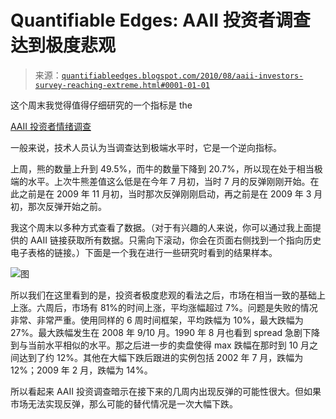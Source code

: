 <!--yml

分类：未分类

日期：2024-05-18 12:55:11

-->

# Quantifiable Edges: AAII 投资者调查达到极度悲观

> 来源：[`quantifiableedges.blogspot.com/2010/08/aaii-investors-survey-reaching-extreme.html#0001-01-01`](http://quantifiableedges.blogspot.com/2010/08/aaii-investors-survey-reaching-extreme.html#0001-01-01)

这个周末我觉得值得仔细研究的一个指标是 the

[AAII 投资者情绪调查](http://www.aaii.com/sentimentsurvey/)

一般来说，技术人员认为当调查达到极端水平时，它是一个逆向指标。

上周，熊的数量上升到 49.5%，而牛的数量下降到 20.7%，所以现在处于相当极端的水平。上次牛熊差值这么低是在今年 7 月初，当时 7 月的反弹刚刚开始。在此之前是在 2009 年 11 月初，当时那次反弹刚刚启动，再之前是在 2009 年 3 月初，那次反弹开始之前。

我这个周末以多种方式查看了数据。（对于有兴趣的人来说，你可以通过我上面提供的 AAII 链接获取所有数据。只需向下滚动，你会在页面右侧找到一个指向历史电子表格的链接。）下面是一个我在进行一些研究时看到的结果样本。

![图](https://blogger.googleusercontent.com/img/b/R29vZ2xl/AVvXsEgr8L0JDXib_xW3VZZ3eQ6iRKKTGQMjD0QdPhsjgXCd1R0utElzYh9SYvggyupwzAN4rK2ELZhvPu8GzojLZJEzJRI8Yf9AAcgjyClY-6HRuJMJF8SGYhYKUior2zYdoPk_lLz_6XRSApOn/s1600/2010-08-30+png.png)

所以我们在这里看到的是，投资者极度悲观的看法之后，市场在相当一致的基础上上涨。六周后，市场有 81%的时间上涨，平均涨幅超过 7%。问题是失败的情况非常、非常严重。使用同样的 6 周时间框架，平均跌幅为 10%，最大跌幅为 27%。最大跌幅发生在 2008 年 9/10 月。1990 年 8 月也看到 spread 急剧下降到与当前水平相似的水平。那之后进一步的卖盘使得 max 跌幅在那时到 10 月之间达到了约 12%。其他在大幅下跌后跟进的实例包括 2002 年 7 月，跌幅为 12%；2009 年 2 月，跌幅为 14%。

所以看起来 AAII 投资调查暗示在接下来的几周内出现反弹的可能性很大。但如果市场无法实现反弹，那么可能的替代情况是一次大幅下跌。
